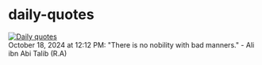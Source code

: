 # daily-quotes
[![Daily quotes](https://github.com/ceepu8/daily-quotes/actions/workflows/daily-quote.yml/badge.svg)](https://github.com/ceepu8/daily-quotes/actions/workflows/daily-quote.yml)<br/>
October 18, 2024 at 12:12 PM: "There is no nobility with bad manners." - Ali ibn Abi Talib (R.A)
